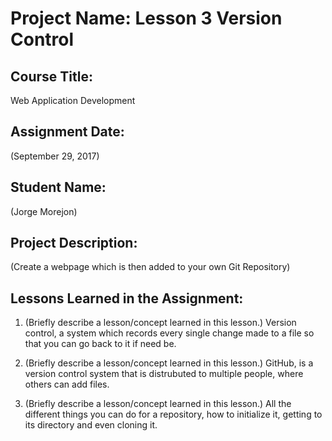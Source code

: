 # Project Name:  Lesson 3 Version Control


## Course Title:
Web Application Development

## Assignment Date:  
(September 29, 2017)

## Student Name:  
(Jorge Morejon)

## Project Description:
(Create a webpage which is then added to your own Git Repository)

## Lessons Learned in the Assignment:
1. (Briefly describe a lesson/concept learned in this lesson.)
    Version control, a system which records every single change made to a file
    so that you can go back to it if need be.

2. (Briefly describe a lesson/concept learned in this lesson.)
    GitHub, is a version control system that is distrubuted to multiple people, 
    where others can add files.

3. (Briefly describe a lesson/concept learned in this lesson.)
    All the different things you can do for a repository, how to initialize it,
    getting to its directory and even cloning it.


